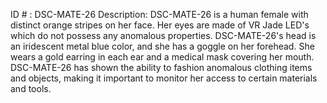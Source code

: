 ID # : DSC-MATE-26
Description: DSC-MATE-26 is a human female with distinct orange stripes on her face. Her eyes are made of VR Jade LED's which do not possess any anomalous properties. DSC-MATE-26's head is an iridescent metal blue color, and she has a goggle on her forehead. She wears a gold earring in each ear and a medical mask covering her mouth. DSC-MATE-26 has shown the ability to fashion anomalous clothing items and objects, making it important to monitor her access to certain materials and tools.